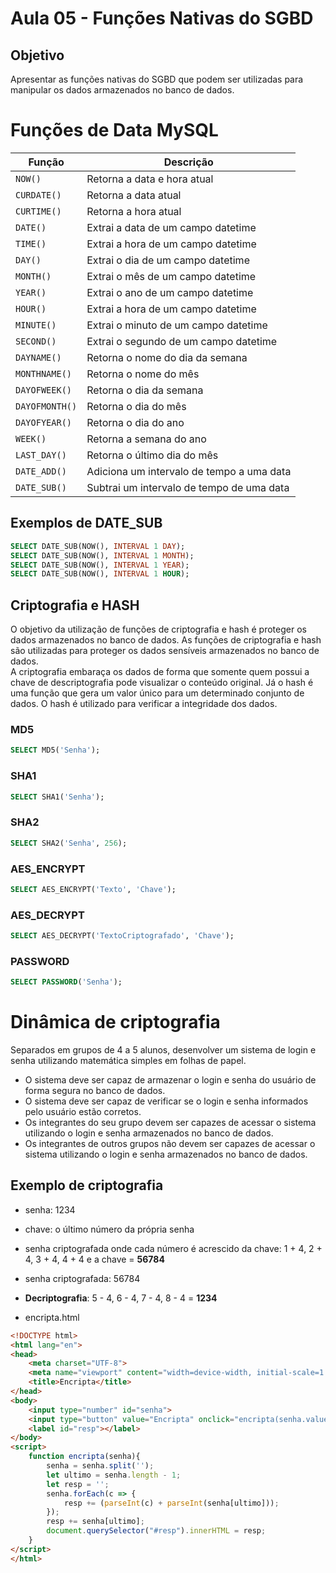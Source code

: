 # Aula 05 - Funções Nativas do SGBD
## Objetivo
Apresentar as funções nativas do SGBD que podem ser utilizadas para manipular os dados armazenados no banco de dados.

# Funções de Data MySQL
|Função|Descrição|
|------|---------|
|`NOW()`|Retorna a data e hora atual|
|`CURDATE()`|Retorna a data atual|
|`CURTIME()`|Retorna a hora atual|
|`DATE()`|Extrai a data de um campo datetime|
|`TIME()`|Extrai a hora de um campo datetime|
|`DAY()`|Extrai o dia de um campo datetime|
|`MONTH()`|Extrai o mês de um campo datetime|
|`YEAR()`|Extrai o ano de um campo datetime|
|`HOUR()`|Extrai a hora de um campo datetime|
|`MINUTE()`|Extrai o minuto de um campo datetime|
|`SECOND()`|Extrai o segundo de um campo datetime|
|`DAYNAME()`|Retorna o nome do dia da semana|
|`MONTHNAME()`|Retorna o nome do mês|
|`DAYOFWEEK()`|Retorna o dia da semana|
|`DAYOFMONTH()`|Retorna o dia do mês|
|`DAYOFYEAR()`|Retorna o dia do ano|
|`WEEK()`|Retorna a semana do ano|
|`LAST_DAY()`|Retorna o último dia do mês|
|`DATE_ADD()`|Adiciona um intervalo de tempo a uma data|
|`DATE_SUB()`|Subtrai um intervalo de tempo de uma data|

## Exemplos de DATE_SUB
```sql
SELECT DATE_SUB(NOW(), INTERVAL 1 DAY);
SELECT DATE_SUB(NOW(), INTERVAL 1 MONTH);
SELECT DATE_SUB(NOW(), INTERVAL 1 YEAR);
SELECT DATE_SUB(NOW(), INTERVAL 1 HOUR);
```

## Criptografia e HASH
O objetivo da utilização de funções de criptografia e hash é proteger os dados armazenados no banco de dados. As funções de criptografia e hash são utilizadas para proteger os dados sensíveis armazenados no banco de dados.
<br>
A criptografia embaraça os dados de forma que somente quem possui a chave de descriptografia pode visualizar o conteúdo original. Já o hash é uma função que gera um valor único para um determinado conjunto de dados. O hash é utilizado para verificar a integridade dos dados.


### MD5
```sql
SELECT MD5('Senha');
```

### SHA1
```sql
SELECT SHA1('Senha');
```

### SHA2
```sql
SELECT SHA2('Senha', 256);
```

### AES_ENCRYPT
```sql
SELECT AES_ENCRYPT('Texto', 'Chave');
```

### AES_DECRYPT
```sql
SELECT AES_DECRYPT('TextoCriptografado', 'Chave');
```

### PASSWORD
```sql
SELECT PASSWORD('Senha');
```

# Dinâmica de criptografia

Separados em grupos de 4 a 5 alunos, desenvolver um sistema de login e senha utilizando matemática simples em folhas de papel.
- O sistema deve ser capaz de armazenar o login e senha do usuário de forma segura no banco de dados.
- O sistema deve ser capaz de verificar se o login e senha informados pelo usuário estão corretos.
- Os integrantes do seu grupo devem ser capazes de acessar o sistema utilizando o login e senha armazenados no banco de dados.
- Os integrantes de outros grupos não devem ser capazes de acessar o sistema utilizando o login e senha armazenados no banco de dados.

## Exemplo de criptografia
- senha: 1234
- chave: o último número da própria senha
- senha criptografada onde cada número é acrescido da chave: 1 + 4, 2 + 4, 3 + 4, 4 + 4 e a chave = **56784**
- senha criptografada: 56784
- **Decriptografia**: 5 - 4, 6 - 4, 7 - 4, 8 - 4 = **1234**

- encripta.html
```html
<!DOCTYPE html>
<html lang="en">
<head>
    <meta charset="UTF-8">
    <meta name="viewport" content="width=device-width, initial-scale=1.0">
    <title>Encripta</title>
</head>
<body>
    <input type="number" id="senha">
    <input type="button" value="Encripta" onclick="encripta(senha.value)">
    <label id="resp"></label>
</body>
<script>
    function encripta(senha){
        senha = senha.split('');
        let ultimo = senha.length - 1;
        let resp = '';
        senha.forEach(c => {
            resp += (parseInt(c) + parseInt(senha[ultimo]));
        });
        resp += senha[ultimo]; 
        document.querySelector("#resp").innerHTML = resp;
    }
</script>
</html>
```